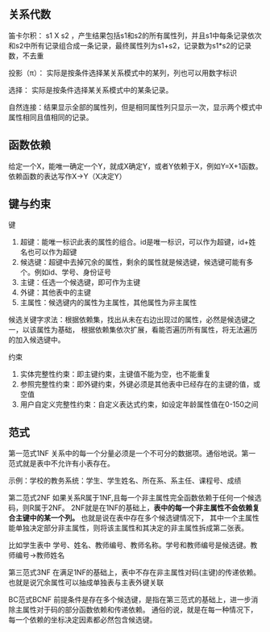 ## 关系代数
笛卡尔积： s1 X s2 ，产生结果包括s1和s2的所有属性列，并且s1中每条记录依次和s2中所有记录组合成一条记录，最终属性列为s1+s2，记录数为s1*s2的记录数，不去重

投影（π）： 实际是按条件选择某关系模式中的某列，列也可以用数字标识

选择： 实际是按条件选择某关系模式中的某条记录。

自然连接：结果显示全部的属性列，但是相同属性列只显示一次，显示两个模式中属性相同且值相同的记录。


## 函数依赖

给定一个X，能唯一确定一个Y，就成X确定Y，或者Y依赖于X，例如Y=X+1函数。依赖函数的表达写作X->Y（X决定Y）

## 键与约束
键
1. 超键：能唯一标识此表的属性的组合。id是唯一标识，可以作为超键，id+姓名也可以作为超键
2. 候选键：超键中去掉冗余的属性，剩余的属性就是候选键，候选键可能有多个。例如id、学号、身份证号
3. 主键：任选一个候选键，即可作为主键
4. 外键：其他表中的主键
5. 主属性：候选键内的属性为主属性，其他属性为非主属性

候选关键字求法：根据依赖集，找出从未在右边出现过的属性，必然是候选键之一，以该属性为基础，
根据依赖集依次扩展，看能否遍历所有属性，将无法遍历的加入候选键中。

约束
1. 实体完整性约束：即主键约束，主键值不能为空，也不能重复
2. 参照完整性约束：即外键约束，外键必须是其他表中已经存在的主键的值，或空值
3. 用户自定义完整性约束：自定义表达式约束，如设定年龄属性值在0-150之间

## 范式

第一范式1NF
关系中的每一个分量必须是一个不可分的数据项。通俗地说。第一范式就是表中不允许有小表存在。

示例：学校的教务系统：学生、学生姓名、所在系、系主任、课程号、成绩

第二范式2NF
如果关系R属于1NF,且每一个非主属性完全函数依赖于任何一个候选码，则R属于2NF。
2NF就是在1NF的基础上，**表中的每一个非主属性不会依赖复合主键中的某一个列。** 也就是说在表中存在多个候选键情况下，
其中一个主属性能单独决定部分非主属性，则将该主属性和其决定的非主属性拆成第二张表。

比如学生表中 学号、姓名、教师编号、教师名称。学号和教师编号是候选键。教师编号->教师姓名

第三范式3NF
在满足1NF的基础上，表中不存在非主属性对码(主键)的传递依赖。 也就是说冗余属性可以抽成单独表与主表外键关联

BC范式BCNF
前提条件是存在多个候选键，是指在第三范式的基础上，进一步消除主属性对于码的部分函数依赖和传递依赖。
通俗的说，就是在每一种情况下，每一个依赖的坐标决定因素都必然包含候选键。